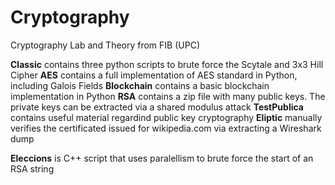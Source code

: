 # Cryptography
Cryptography Lab and Theory from FIB (UPC)

**Classic** contains three python scripts to brute force the Scytale and 3x3 Hill Cipher
**AES** contains a full implementation of AES standard in Python, including Galois Fields
**Blockchain** contains a basic blockchain implementation in Python
**RSA** contains a zip file with many public keys. The private keys can be extracted via a shared modulus attack
**TestPublica** contains useful material regardind public key cryptography
**Eliptic** manually verifies the certificated issued for wikipedia.com via extracting a Wireshark dump

**Eleccions** is C++ script that uses paralellism to brute force the start of an RSA string
